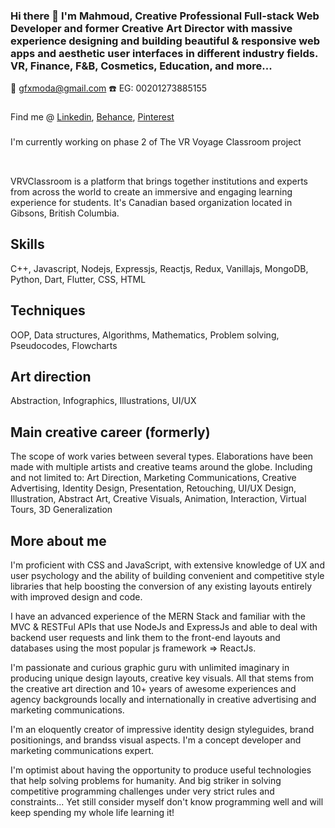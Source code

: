 ### Hi there 👋 I'm Mahmoud, Creative Professional Full-stack Web Developer and former Creative Art Director with massive experience designing and building beautiful & responsive web apps and aesthetic user interfaces in different industry fields. VR, Finance, F&B, Cosmetics, Education, and more...

📧 gfxmoda@gmail.com
☎️ EG: 00201273885155
###
Find me @ [Linkedin](https://www.linkedin.com/in/gfxmoda/), [Behance](https://www.behance.net/gfxmoda), [Pinterest](https://www.pinterest.com/gfxmoda/_saved/)
###
I'm currently working on phase 2 of The VR Voyage Classroom project
###
<a href="https://www.vrvclassroom.com" target="_blank"><img src="https://www.vrvclassroom.com/images/landing-homepage.png" alt="" /></a>
###
VRVClassroom is a platform that brings together institutions and experts from across the world to create an immersive and engaging learning experience for students. It's Canadian based organization located in Gibsons, British Columbia.

## Skills
C++, Javascript, Nodejs, Expressjs, Reactjs, Redux, Vanillajs, MongoDB, Python, Dart, Flutter, CSS, HTML

## Techniques
OOP, Data structures, Algorithms, Mathematics, Problem solving, Pseudocodes, Flowcharts

## Art direction
Abstraction, Infographics, Illustrations, UI/UX

## Main creative career (formerly)
The scope of work varies between several types. Elaborations have been made with multiple artists and creative teams around the globe. Including and not limited to:
Art Direction, Marketing Communications, Creative Advertising, Identity Design, Presentation, Retouching, UI/UX Design, Illustration, Abstract Art, Creative Visuals, Animation, Interaction, Virtual Tours, 3D Generalization

## More about me
I'm proficient with CSS and JavaScript, with extensive knowledge of UX and user psychology and the ability of building convenient and competitive style libraries that help boosting the conversion of any existing layouts entirely with improved design and code.

I have an advanced experience of the MERN Stack and familiar with the MVC & RESTFul APIs that use NodeJs and ExpressJs and able to deal with backend user requests and link them to the front-end layouts and databases using the most popular js framework => ReactJs.

I'm passionate and curious graphic guru with unlimited imaginary in producing unique design layouts, creative key visuals. All that stems from the creative art direction and 10+ years of awesome experiences and agency backgrounds locally and internationally in creative advertising and marketing communications.

I'm an eloquently creator of impressive identity design styleguides, brand positionings, and brandss visual aspects. I'm a concept developer and marketing communications expert.

I'm optimist about having the opportunity to produce useful technologies that help solving problems for humanity. And big striker in solving competitive programming challenges under very strict rules and constraints... Yet still consider myself don't know programming well and will keep spending my whole life learning it!

